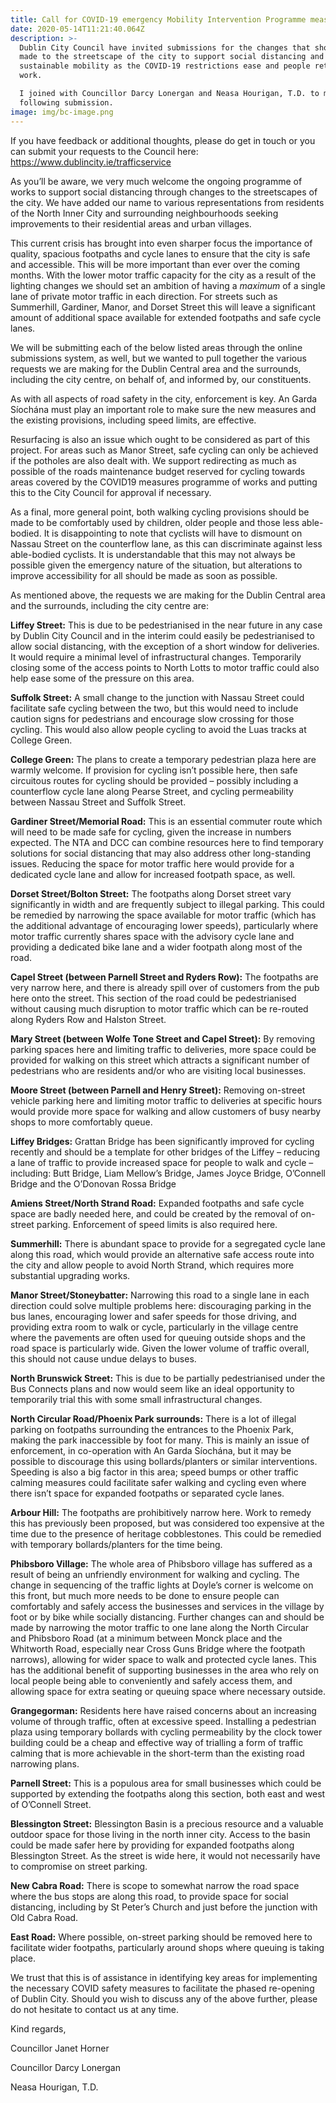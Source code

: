 ```yaml
---
title: Call for COVID-19 emergency Mobility Intervention Programme measures
date: 2020-05-14T11:21:40.064Z
description: >-
  Dublin City Council have invited submissions for the changes that should be
  made to the streetscape of the city to support social distancing and
  sustainable mobility as the COVID-19 restrictions ease and people return to
  work. 

  I joined with Councillor Darcy Lonergan and Neasa Hourigan, T.D. to make the
  following submission. 
image: img/bc-image.png
---
```

If you have feedback or additional thoughts, please do get in touch or you can submit your requests to the Council here: <https://www.dublincity.ie/trafficservice>



As you’ll be aware, we very much welcome the ongoing programme of works to support social distancing through changes to the streetscapes of the city. We have added our name to various representations from residents of the North Inner City and surrounding neighbourhoods seeking improvements to their residential areas and urban villages.

This current crisis has brought into even sharper focus the importance of quality, spacious footpaths and cycle lanes to ensure that the city is safe and accessible. This will be more important than ever over the coming months. With the lower motor traffic capacity for the city as a result of the lighting changes we should set an ambition of having a _maximum_ of a single lane of private motor traffic in each direction. For streets such as Summerhill, Gardiner, Manor, and Dorset Street this will leave a significant amount of additional space available for extended footpaths and safe cycle lanes. 

We will be submitting each of the below listed areas through the online submissions system, as well, but we wanted to pull together the various requests we are making for the Dublin Central area and the surrounds, including the city centre, on behalf of, and informed by, our constituents.

As with all aspects of road safety in the city, enforcement is key. An Garda Síochána must play an important role to make sure the new measures and the existing provisions, including speed limits, are effective.

Resurfacing is also an issue which ought to be considered as part of this project. For areas such as Manor Street, safe cycling can only be achieved if the potholes are also dealt with. We support redirecting as much as possible of the roads maintenance budget reserved for cycling towards areas covered by the COVID19 measures programme of works and putting this to the City Council for approval if necessary.

As a final, more general point, both walking cycling provisions should be made to be comfortably used by children, older people and those less able-bodied. It is disappointing to note that cyclists will have to dismount on Nassau Street on the counterflow lane, as this can discriminate against less able-bodied cyclists. It is understandable that this may not always be possible given the emergency nature of the situation, but alterations to improve accessibility for all should be made as soon as possible.

As mentioned above, the requests we are making for the Dublin Central area and the surrounds, including the city centre are:

**Liffey Street:** This is due to be pedestrianised in the near future in any case by Dublin City Council and in the interim could easily be pedestrianised to allow social distancing, with the exception of a short window for deliveries. It would require a minimal level of infrastructural changes. Temporarily closing some of the access points to North Lotts to motor traffic could also help ease some of the pressure on this area.

**Suffolk Street:** A small change to the junction with Nassau Street could facilitate safe cycling between the two, but this would need to include caution signs for pedestrians and encourage slow crossing for those cycling. This would also allow people cycling to avoid the Luas tracks at College Green. 

**College Green:** The plans to create a temporary pedestrian plaza here are warmly welcome. If provision for cycling isn’t possible here, then safe circuitous routes for cycling should be provided – possibly including a counterflow cycle lane along Pearse Street, and cycling permeability between Nassau Street and Suffolk Street.

**Gardiner Street/Memorial Road:** This is an essential commuter route which will need to be made safe for cycling, given the increase in numbers expected. The NTA and DCC can combine resources here to find temporary solutions for social distancing that may also address other long-standing issues. Reducing the space for motor traffic here would provide for a dedicated cycle lane and allow for increased footpath space, as well.

**Dorset Street/Bolton Street:** The footpaths along Dorset street vary significantly in width and are frequently subject to illegal parking. This could be remedied by narrowing the space available for motor traffic (which has the additional advantage of encouraging lower speeds), particularly where motor traffic currently shares space with the advisory cycle lane and providing a dedicated bike lane and a wider footpath along most of the road.

**Capel Street (between Parnell Street and Ryders Row):** The footpaths are very narrow here, and there is already spill over of customers from the pub here onto the street. This section of the road could be pedestrianised without causing much disruption to motor traffic which can be re-routed along Ryders Row and Halston Street.

**Mary Street (between Wolfe Tone Street and Capel Street):** By removing parking spaces here and limiting traffic to deliveries, more space could be provided for walking on this street which attracts a significant number of pedestrians who are residents and/or who are visiting local businesses.

**Moore Street (between Parnell and Henry Street):** Removing on-street vehicle parking here and limiting motor traffic to deliveries at specific hours would provide more space for walking and allow customers of busy nearby shops to more comfortably queue.

**Liffey Bridges:** Grattan Bridge has been significantly improved for cycling recently and should be a template for other bridges of the Liffey – reducing a lane of traffic to provide increased space for people to walk and cycle – including: Butt Bridge, Liam Mellow’s Bridge, James Joyce Bridge, O’Connell Bridge and the O’Donovan Rossa Bridge

**Amiens Street/North Strand Road:** Expanded footpaths and safe cycle space are badly needed here, and could be created by the removal of on-street parking. Enforcement of speed limits is also required here.

**Summerhill:** There is abundant space to provide for a segregated cycle lane along this road, which would provide an alternative safe access route into the city and allow people to avoid North Strand, which requires more substantial upgrading works.

**Manor Street/Stoneybatter:** Narrowing this road to a single lane in each direction could solve multiple problems here: discouraging parking in the bus lanes, encouraging lower and safer speeds for those driving, and providing extra room to walk or cycle, particularly in the village centre where the pavements are often used for queuing outside shops and the road space is particularly wide. Given the lower volume of traffic overall, this should not cause undue delays to buses.

**North Brunswick Street:** This is due to be partially pedestrianised under the Bus Connects plans and now would seem like an ideal opportunity to temporarily trial this with some small infrastructural changes.

**North Circular Road/Phoenix Park surrounds:** There is a lot of illegal parking on footpaths surrounding the entrances to the Phoenix Park, making the park inaccessible by foot for many. This is mainly an issue of enforcement, in co-operation with An Garda Síochána, but it may be possible to discourage this using bollards/planters or similar interventions. Speeding is also a big factor in this area; speed bumps or other traffic calming measures could facilitate safer walking and cycling even where there isn’t space for expanded footpaths or separated cycle lanes. 

**Arbour Hill:** The footpaths are prohibitively narrow here. Work to remedy this has previously been proposed, but was considered too expensive at the time due to the presence of heritage cobblestones. This could be remedied with temporary bollards/planters for the time being.

**Phibsboro Village:** The whole area of Phibsboro village has suffered as a result of being an unfriendly environment for walking and cycling. The change in sequencing of the traffic lights at Doyle’s corner is welcome on this front, but much more needs to be done to ensure people can comfortably and safely access the businesses and services in the village by foot or by bike while socially distancing. Further changes can and should be made by narrowing the motor traffic to one lane along the North Circular and Phibsboro Road (at a minimum between Monck place and the Whitworth Road, especially near Cross Guns Bridge where the footpath narrows), allowing for wider space to walk and protected cycle lanes. This has the additional benefit of supporting businesses in the area who rely on local people being able to conveniently and safely access them, and allowing space for extra seating or queuing space where necessary outside.

**Grangegorman:** Residents here have raised concerns about an increasing volume of through traffic, often at excessive speed. Installing a pedestrian plaza using temporary bollards with cycling permeability by the clock tower building could be a cheap and effective way of trialling a form of traffic calming that is more achievable in the short-term than the existing road narrowing plans.

**Parnell Street:** This is a populous area for small businesses which could be supported by extending the footpaths along this section, both east and west of O’Connell Street.

**Blessington Street:** Blessington Basin is a precious resource and a valuable outdoor space for those living in the north inner city. Access to the basin could be made safer here by providing for expanded footpaths along Blessington Street. As the street is wide here, it would not necessarily have to compromise on street parking.

**New Cabra Road:** There is scope to somewhat narrow the road space where the bus stops are along this road, to provide space for social distancing, including by St Peter’s Church and just before the junction with Old Cabra Road.

**East Road:** Where possible, on-street parking should be removed here to facilitate wider footpaths, particularly around shops where queuing is taking place.

We trust that this is of assistance in identifying key areas for implementing the necessary COVID safety measures to facilitate the phased re-opening of Dublin City. Should you wish to discuss any of the above further, please do not hesitate to contact us at any time. 

Kind regards, 

Councillor Janet Horner

Councillor Darcy Lonergan

Neasa Hourigan, T.D.
